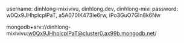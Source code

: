 <!-- account MongoDB -->
username: dinhlong-mixivivu, dinhlong.dev, dinhlong-mixi
password: w0Qx9JHhpIcplPaT, a5A070IK473Ie6rw, iPo3GuO7GIn8k6Nw

<!-- link connect -->
mongodb+srv://dinhlong-mixivivu:w0Qx9JHhpIcplPaT@cluster0.ax99b.mongodb.net/